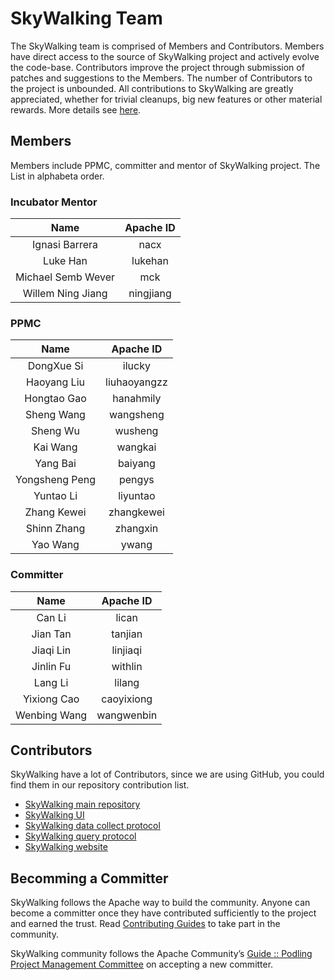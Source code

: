 # SkyWalking Team

The SkyWalking team is comprised of Members and Contributors. Members have direct access to the source of SkyWalking project and actively evolve the code-base. Contributors improve the project through submission of patches and suggestions to the Members. The number of Contributors to the project is unbounded. All contributions to SkyWalking are greatly appreciated, whether for trivial cleanups, big new features or other material rewards. More details see [here](https://github.com/apache/incubator-skywalking/blob/master/docs/en/guides/README.md).

## Members

Members include PPMC, committer and mentor of SkyWalking project. The List in alphabeta order.

### Incubator Mentor

| Name |Apache ID|
|:---:|:--:|
|Ignasi Barrera| nacx |
|Luke Han| lukehan |
|Michael Semb Wever| mck |
|Willem Ning Jiang| ningjiang |

### PPMC
| Name |Apache ID|
:---:|:--:|
|DongXue Si| ilucky |
|Haoyang Liu| liuhaoyangzz |
|Hongtao Gao| hanahmily |
|Sheng Wang| wangsheng |
|Sheng Wu| wusheng |
|Kai Wang| wangkai |
|Yang Bai| baiyang |
|Yongsheng Peng| pengys |
|Yuntao Li| liyuntao |
|Zhang Kewei| zhangkewei |
|Shinn Zhang| zhangxin |
|Yao Wang| ywang |

### Committer
| Name |Apache ID|
|:---:|:--:|
|Can Li| lican |
|Jian Tan| tanjian |
|Jiaqi Lin| linjiaqi |
|Jinlin Fu| withlin |
|Lang Li| lilang |
|Yixiong Cao| caoyixiong |
|Wenbing Wang| wangwenbin |


## Contributors

SkyWalking have a lot of Contributors, since we are using GitHub, you could find them in our repository contribution list.

- [SkyWalking main repository](https://github.com/apache/incubator-skywalking/graphs/contributors)
- [SkyWalking UI](https://github.com/apache/incubator-skywalking-ui/graphs/contributors)
- [SkyWalking data collect protocol](https://github.com/apache/incubator-skywalking-data-collect-protocol/graphs/contributors)
- [SkyWalking query protocol](https://github.com/apache/incubator-skywalking-query-protocol/graphs/contributors)
- [SkyWalking website](https://github.com/apache/incubator-skywalking-website/graphs/contributors)


## Becomming a Committer

SkyWalking follows the Apache way to build the community. Anyone can become a committer once they have contributed sufficiently to the project and earned the trust. Read [Contributing Guides](https://github.com/apache/incubator-skywalking/blob/master/docs/en/guides/README.md) to take part in the community.

SkyWalking community follows the Apache Community’s [Guide :: Podling Project Management Committee](https://incubator.apache.org/guides/ppmc.html#voting_in_a_new_ppmc_member) on accepting a new committer.
